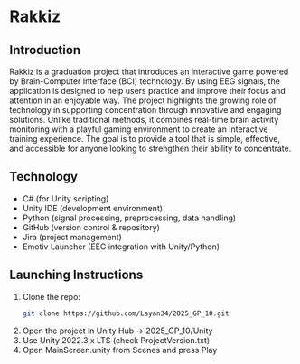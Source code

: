 # Rakkiz

## Introduction
Rakkiz is a graduation project that introduces an interactive game powered by Brain-Computer Interface (BCI) technology. By using EEG signals, the application is designed to help users practice and improve their focus and attention in an enjoyable way. The project highlights the growing role of technology in supporting concentration through innovative and engaging solutions. Unlike traditional methods, it combines real-time brain activity monitoring with a playful gaming environment to create an interactive training experience. The goal is to provide a tool that is simple, effective, and accessible for anyone looking to strengthen their ability to concentrate.

## Technology
- C# (for Unity scripting)
- Unity IDE (development environment)
- Python (signal processing, preprocessing, data handling)
- GitHub (version control & repository)
- Jira (project management)
- Emotiv Launcher (EEG integration with Unity/Python)

## Launching Instructions
1. Clone the repo:
   ```bash
   git clone https://github.com/Layan34/2025_GP_10.git
2. Open the project in Unity Hub → 2025_GP_10/Unity
3. Use Unity 2022.3.x LTS (check ProjectVersion.txt)
4. Open MainScreen.unity from Scenes and press Play
